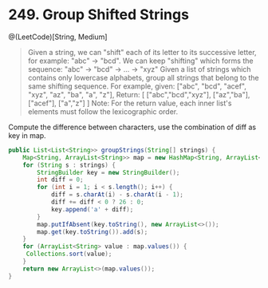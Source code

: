# 249. Group Shifted Strings
@(LeetCode)[String, Medium]

> Given a string, we can "shift" each of its letter to its successive letter, for example: "abc" -> "bcd". We can keep "shifting" which forms the sequence:
"abc" -> "bcd" -> ... -> "xyz"
Given a list of strings which contains only lowercase alphabets, group all strings that belong to the same shifting sequence.
For example, given: ["abc", "bcd", "acef", "xyz", "az", "ba", "a", "z"], 
Return:
[
  ["abc","bcd","xyz"],
  ["az","ba"],
  ["acef"],
  ["a","z"]
]
Note: For the return value, each inner list's elements must follow the lexicographic order.

Compute the difference between characters, use the combination of diff as key in map.
```java
public List<List<String>> groupStrings(String[] strings) {
    Map<String, ArrayList<String>> map = new HashMap<String, ArrayList<String>>();
    for (String s : strings) {
        StringBuilder key = new StringBuilder();
        int diff = 0;
        for (int i = 1; i < s.length(); i++) {
            diff = s.charAt(i) - s.charAt(i - 1);
            diff += diff < 0 ? 26 : 0;
            key.append('a' + diff);
        }
        map.putIfAbsent(key.toString(), new ArrayList<>());
        map.get(key.toString()).add(s);
    }
    for (ArrayList<String> value : map.values()) {
     Collections.sort(value);
    }
    return new ArrayList<>(map.values());
}
```